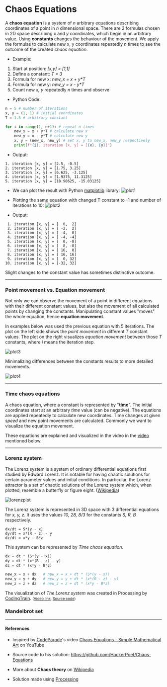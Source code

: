 # Chaos Equations

A **chaos equation** is a system of *n* arbitrary equations describing coordinates of a point in *n* dimensional space.
There are 2 formulas chosen in 2D space describing *x* and *y* coordinates, which begin in an arbitrary value. Using **constants** changes the behaviour of the movement.
We apply the formulas to calculate new x, y coordinates repeatedly *n* times to see the outcome of the created *chaos equation*.

* Example:
1. Start at position: *[x,y] = [1,1]*
1. Define a constant: *T = 3*
1. Formula for new x: *new_x = x + y\*T*
1. Formula for new y: *new_y = x - y\*T*
1. Count new *x, y* repeatedly *n* times and observe

* Python Code:
```python
n = 5 # number of iterations
x, y = (1, 1) # initial coordinates
T = 1.5 # arbitrary constant

for i in range(1, n+1): # repeat n times
    new_x = x + y*T # calculate new x
    new_y = x - y*T # calculate new y
    x, y = (new_x, new_y) # set x, y to new_x, new_y respectively
    print(f"{i}. iteration [x, y] = [{x}, {y}]")
```

* Output:
```
1. iteration [x, y] = [2.5, -0.5]
2. iteration [x, y] = [1.75, 3.25]
3. iteration [x, y] = [6.625, -3.125]
4. iteration [x, y] = [1.9375, 11.3125]
5. iteration [x, y] = [18.90625, -15.03125]
```

* We can plot the result with Python [matplotlib](https://matplotlib.org/) library:
![plot1](./images/plot1.png)

* Plotting the same equation with changed T constant to -1 and number of iterations to 10:
![plot2](./images/plot2.png)

* Output:
```
 1. iteration [x, y] = [  0,  2]
 2. iteration [x, y] = [ -2,  2]
 3. iteration [x, y] = [ -4,  0]
 4. iteration [x, y] = [ -4, -4]
 5. iteration [x, y] = [  0, -8]
 6. iteration [x, y] = [  8, -8]
 7. iteration [x, y] = [ 16,  0]
 8. iteration [x, y] = [ 16, 16]
 9. iteration [x, y] = [  0, 32]
10. iteration [x, y] = [-32, 32]
```

Slight changes to the constant value has sometimes distinctive outcome. 

---

### Point movement vs. Equation movement

Not only we can observe the movement of a point in different equations with their different constant values, but also the movement of all calculated points by changing the constants. Manipulating constant values "moves" the whole equation, hence **equation movement**.

In examples below was used the previous equation with 5 iterations. The plot on the left side shows the *point movement* in different *T* constant values. The plot on the right visualizes *equation movement* between those *T* constants, where *i* means the iteration step. 

![plot3](./images/plot3sub.png)

Minimalizing differences between the constants results to more detailed movements.

![plot4](./images/plot4sub.png)

---

### Time chaos equations

A chaos equation, where a constant is represented by "**time**". The initial coordinates start at an arbitrary *time* value (can be negative). The equations are applied repeatedly to calculate new coordinates. Time changes at given *speed* and new point movements are calculated. Commonly we want to visualize the equation movement.

These equations are explained and visualized in the video in the [video](#references) mentioned below.

---

### Lorenz system

The Lorenz system is a system of ordinary differential equations first studied by Edward Lorenz. It is notable for having chaotic solutions for certain parameter values and initial conditions. In particular, the Lorenz attractor is a set of chaotic solutions of the Lorenz system which, when plotted, resemble a butterfly or figure eight. ([Wikipedia](https://en.wikipedia.org/wiki/Lorenz_system))

![lorenzplot](./images/lorenzplot.png)

The Lorenz system is represented in 3D space with 3 differential equations for *x, y, z*. It uses the values *10, 28, 8/3* for the constants *S, R, B* respectively.
```
dx/dt = S*(y - x)
dy/dt = x*(R - z) - y
dz/dt = x*y - B*z
```

This system can be represented by *Time chaos equation*.

```python
dx = dt * (S*(y - x))
dy = dt * (x*(R - z) - y)
dz = dt * (x*y - B*z)

new_x = x + dx   # new_x = x + dt * (S*(y - x))
new_y = y + dy   # new_y = y + dt * (x*(R - z) - y)
new_z = z + dz   # new_z = z + dt * (x*y - B*z)
```

The visualization of *The Lorenz system* was created in Processing by [CodingTrain](https://github.com/CodingTrain). <small>([Video link](https://www.youtube.com/watch?v=f0lkz2gSsIk), 
[Source code](https://github.com/CodingTrain/website/blob/master/CodingChallenges/CC_012_LorenzAttractor/Processing/CC_012_LorenzAttractor/CC_012_LorenzAttractor.pde))</small>

### Mandelbrot set

---

#### References

* Inspired by [CodeParade](https://www.youtube.com/channel/UCrv269YwJzuZL3dH5PCgxUw)'s video [Chaos Equations - Simple Mathematical Art](https://www.youtube.com/watch?v=fDSIRXmnVvk) on YouTube

* Source code to his solution: https://github.com/HackerPoet/Chaos-Equations

* More about **Chaos theory** on [Wikipedia](https://en.wikipedia.org/wiki/Chaos_theory)

* Solution made using [Processing](https://processing.org/)